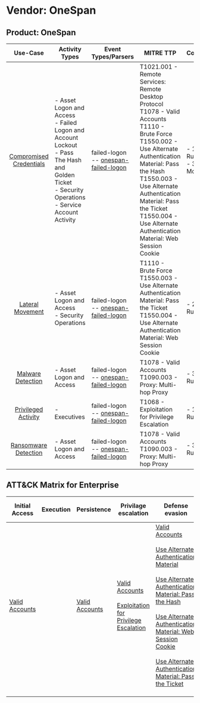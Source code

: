 Vendor: OneSpan
===============
Product: OneSpan
----------------
|                                 Use-Case                                  | Activity Types                                                                                                                                             | Event Types/Parsers                                                                               | MITRE TTP                                                                                                                                                                                                                                                                                                                    | Content                    |
|:-------------------------------------------------------------------------:| ---------------------------------------------------------------------------------------------------------------------------------------------------------- | ------------------------------------------------------------------------------------------------- | ---------------------------------------------------------------------------------------------------------------------------------------------------------------------------------------------------------------------------------------------------------------------------------------------------------------------------- | -------------------------- |
| [Compromised Credentials](../UseCases/usecase_compromised_credentials.md) | - Asset Logon and Access<br>- Failed Logon and Account Lockout<br>- Pass The Hash and Golden Ticket<br>- Security Operations<br>- Service Account Activity |  failed-logon<br> -- [onespan-failed-logon](../Parsers/parserContent_onespan-failed-logon.md)<br> | T1021.001 - Remote Services: Remote Desktop Protocol<br>T1078 - Valid Accounts<br>T1110 - Brute Force<br>T1550.002 - Use Alternate Authentication Material: Pass the Hash<br>T1550.003 - Use Alternate Authentication Material: Pass the Ticket<br>T1550.004 - Use Alternate Authentication Material: Web Session Cookie<br> |  - 17 Rules<br> - 3 Models |
|        [Lateral Movement](../UseCases/usecase_lateral_movement.md)        | - Asset Logon and Access<br>- Security Operations                                                                                                          |  failed-logon<br> -- [onespan-failed-logon](../Parsers/parserContent_onespan-failed-logon.md)<br> | T1110 - Brute Force<br>T1550.003 - Use Alternate Authentication Material: Pass the Ticket<br>T1550.004 - Use Alternate Authentication Material: Web Session Cookie<br>                                                                                                                                                       |  - 2 Rules<br>             |
|       [Malware Detection](../UseCases/usecase_malware_detection.md)       | - Asset Logon and Access                                                                                                                                   |  failed-logon<br> -- [onespan-failed-logon](../Parsers/parserContent_onespan-failed-logon.md)<br> | T1078 - Valid Accounts<br>T1090.003 - Proxy: Multi-hop Proxy<br>                                                                                                                                                                                                                                                             |  - 3 Rules<br>             |
|     [Privileged Activity](../UseCases/usecase_privileged_activity.md)     | - Executives                                                                                                                                               |  failed-logon<br> -- [onespan-failed-logon](../Parsers/parserContent_onespan-failed-logon.md)<br> | T1068 - Exploitation for Privilege Escalation<br>                                                                                                                                                                                                                                                                            |  - 1 Rules<br>             |
|    [Ransomware Detection](../UseCases/usecase_ransomware_detection.md)    | - Asset Logon and Access                                                                                                                                   |  failed-logon<br> -- [onespan-failed-logon](../Parsers/parserContent_onespan-failed-logon.md)<br> | T1078 - Valid Accounts<br>T1090.003 - Proxy: Multi-hop Proxy<br>                                                                                                                                                                                                                                                             |  - 3 Rules<br>             |

ATT&CK Matrix for Enterprise
----------------------------
| Initial Access                                                      | Execution | Persistence                                                         | Privilage escalation                                                                                                                                          | Defense evasion                                                                                                                                                                                                                                                                                                                                                                                                                                                                                             | Credential Access                                                | Discovery | Lateral Movement                                                                                                                                                                                                                                                | Collection | Command and Control                                                                                                                       | Exfiltration | Impact |
| ------------------------------------------------------------------- | --------- | ------------------------------------------------------------------- | ------------------------------------------------------------------------------------------------------------------------------------------------------------- | ----------------------------------------------------------------------------------------------------------------------------------------------------------------------------------------------------------------------------------------------------------------------------------------------------------------------------------------------------------------------------------------------------------------------------------------------------------------------------------------------------------- | ---------------------------------------------------------------- | --------- | --------------------------------------------------------------------------------------------------------------------------------------------------------------------------------------------------------------------------------------------------------------- | ---------- | ----------------------------------------------------------------------------------------------------------------------------------------- | ------------ | ------ |
| [Valid Accounts](https://attack.mitre.org/techniques/T1078)<br><br> |           | [Valid Accounts](https://attack.mitre.org/techniques/T1078)<br><br> | [Valid Accounts](https://attack.mitre.org/techniques/T1078)<br><br>[Exploitation for Privilege Escalation](https://attack.mitre.org/techniques/T1068)<br><br> | [Valid Accounts](https://attack.mitre.org/techniques/T1078)<br><br>[Use Alternate Authentication Material](https://attack.mitre.org/techniques/T1550)<br><br>[Use Alternate Authentication Material: Pass the Hash](https://attack.mitre.org/techniques/T1550/002)<br><br>[Use Alternate Authentication Material: Web Session Cookie](https://attack.mitre.org/techniques/T1550/004)<br><br>[Use Alternate Authentication Material: Pass the Ticket](https://attack.mitre.org/techniques/T1550/003)<br><br> | [Brute Force](https://attack.mitre.org/techniques/T1110)<br><br> |           | [Remote Services](https://attack.mitre.org/techniques/T1021)<br><br>[Use Alternate Authentication Material](https://attack.mitre.org/techniques/T1550)<br><br>[Remote Services: Remote Desktop Protocol](https://attack.mitre.org/techniques/T1021/001)<br><br> |            | [Proxy: Multi-hop Proxy](https://attack.mitre.org/techniques/T1090/003)<br><br>[Proxy](https://attack.mitre.org/techniques/T1090)<br><br> |              |        |